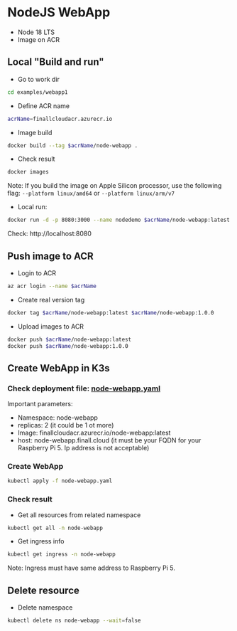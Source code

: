 # NodeJS WebApp

- Node 18 LTS
- Image on ACR

## Local "Build and run"

- Go to work dir

```bash
cd examples/webapp1
```

- Define ACR name

```bash
acrName=finallcloudacr.azurecr.io
```

- Image build

```bash
docker build --tag $acrName/node-webapp .
```

- Check result

```bash
docker images
```

Note: If you build the image on Apple Silicon processor, use the following flag: `--platform linux/amd64` or `--platform linux/arm/v7`

- Local run:

```bash
docker run -d -p 8080:3000 --name nodedemo $acrName/node-webapp:latest
```

Check: http://localhost:8080

## Push image to ACR

- Login to ACR

```bash
az acr login --name $acrName
```

- Create real version tag

```bash
docker tag $acrName/node-webapp:latest $acrName/node-webapp:1.0.0
```

- Upload images to ACR

```bash
docker push $acrName/node-webapp:latest
docker push $acrName/node-webapp:1.0.0
```

## Create WebApp in K3s

### Check deployment file: [node-webapp.yaml](https://raw.githubusercontent.com/cloudsteak/k3s-raspberry-pi5/main/examples/webapp1/node-webapp.yaml)

Important parameters:

- Namespace: node-webapp
- replicas: 2 (it could be 1 ot more)
- Image: finallcloudacr.azurecr.io/node-webapp:latest
- host: node-webapp.finall.cloud (it must be your FQDN for your Raspberry Pi 5. Ip address is not acceptable)

### Create WebApp

```bash
kubectl apply -f node-webapp.yaml
```

### Check result

- Get all resources from related namespace

```bash
kubectl get all -n node-webapp
```

- Get ingress info

```bash
kubectl get ingress -n node-webapp
```

Note: Ingress must have same address to Raspberry Pi 5. 



## Delete resource

- Delete namespace

```bash
kubectl delete ns node-webapp --wait=false 
```